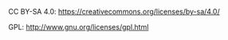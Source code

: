 CC BY-SA 4.0: https://creativecommons.org/licenses/by-sa/4.0/

GPL: http://www.gnu.org/licenses/gpl.html
